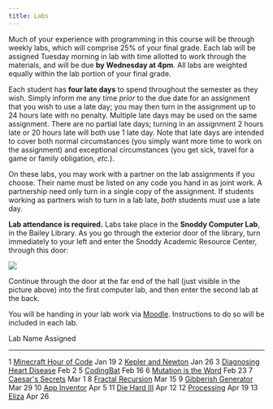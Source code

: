 ```yaml
---
title: Labs
---
```


Much of your experience with programming in this course will be
through weekly labs, which will comprise 25% of your final grade. Each
lab will be assigned Tuesday morning in lab with time allotted to work
through the materials, and will be due **by Wednesday at 4pm**. All
labs are weighted equally within the lab portion of your final grade.

Each student has **four late days** to spend throughout the semester
as they wish.  Simply inform me any time *prior* to the due date for
an assignment that you wish to use a late day; you may then turn in
the assignment up to 24 hours late with no penalty.  Multiple late
days may be used on the same assignment.  There are no partial late
days; turning in an assignment 2 hours late or 20 hours late will both
use 1 late day.  Note that late days are intended to cover both normal
circumstances (you simply want more time to work on the assignment)
and exceptional circumstances (you get sick, travel for a game or
family obligation, *etc.*).

On these labs, you may work with a partner on the lab assignments if
you choose. Their name must be listed on any code you hand in as joint
work.  A partnership need only turn in a single copy of the
assignment.  If students working as partners wish to turn in a lab
late, *both* students must use a late day.

**Lab attendance is required.** Labs take place in the **Snoddy Computer
Lab**, in the Bailey Library. As you go through the exterior door of the
library, turn immediately to your left and enter the Snoddy Academic
Resource Center, through this door:

![](https://www.hendrix.edu/uploadedImages/Bailey_Library/Snoddy.jpg)

Continue through the door at the far end of the hall (just visible in
the picture above) into the first computer lab, and then enter the
second lab at the back.

You will be handing in your lab work via
[Moodle](http://moodle.hendrix.edu). Instructions to do so will be
included in each lab.

  Lab   Name                                                                          Assigned
  ----- --------------------------------------------------                            ----------
  1     [Minecraft Hour of Code](https://studio.code.org/join/LLMHVB)                 Jan 19
  2     [Kepler and Newton](http://mgoadric.github.io/csci150/labs/lab2.html)         Jan 26
  3     [Diagnosing Heart Disease](http://mgoadric.github.io/csci150/labs/lab3.html)  Feb 2
  5     [CodingBat](http://mgoadric.github.io/csci150/labs/lab5.html)                 Feb 16
  6     [Mutation is the Word](labs/lab6.html)                                        Feb 23
  7     [Caesar's Secrets](labs/lab7.html)                                            Mar 1
  8     [Fractal Recursion](labs/lab8.html)                                           Mar 15
  9     [Gibberish Generator](labs/lab9.html)                                         Mar 29
  10    [App Inventor](labs/lab10.html)                                               Apr 5
  11    [Die Hard III](labs/lab11.html)                                               Apr 12
  12    [Processing](labs/lab12.html)                                                 Apr 19
  13    [Eliza](labs/lab13.html)                                                      Apr 26
